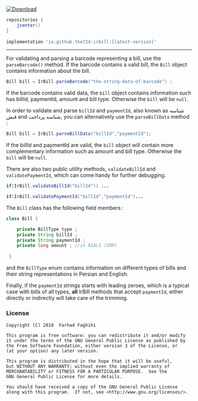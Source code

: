 [ ![Download](https://api.bintray.com/packages/farhad/maven/irbill/images/download.svg) ](https://bintray.com/farhad/maven/irbill/_latestVersion)

```groovy
repositories {
	jcenter()
}
	
implementation 'io.github.the724:irbill:[latest-version]'
```
---

For validating and parsing a barcode representing a bill, use the `parseBarcode()` method. If the barcode contains a valid bill, the `Bill` object contains information about the bill.
```java
Bill bill = IrBill.parseBarcode("the-string-data-of-barcode") ;
```
If the barcode contains valid data, the `bill` object contains information such has billId, paymentId, amount and bill type. Otherwise the `bill` will be `null`.

In order to validate and parse `billId` and `paymentId`, also known as شناسه قبض  and  شناسه پرداخت, you can alternatively use the `parseBillData` method :

```java
Bill bill = IrBill.parseBillData("billId","paymentId");
```
If the billId and paymentId are valid, the `bill` object will contain more complementary information such as amount and bill type. Otherwise the `bill` will be `null`.

There are also two public utility methods, `validateBillId` and `validatePaymentId`, which can come handy for further debugging.

```java
if(IrBill.validateBillId("billId")) ...

if(IrBill.validatePaymentId("billId","paymentId")...
```

The `Bill` class has the following field members :

``` java
class Bill {

    private BillType type ;
    private String billId ;
    private String paymentId ;
    private long amount ; //in RIALS (IRR)
    
 }   
```

and the `BillType` enum contains information on different types of bills and their string representations in Persian and English.
<br/>

Finally, if the `paymentId` strings starts with leading zeroes, which is a typical case with bills of all types, **all** IrBill methods that accept `paymentId`, either directly or indirectly will take care of the trimming.

### License

    Copyright (C) 2018  Farhad Faghihi

    This program is free software: you can redistribute it and/or modify
    it under the terms of the GNU General Public License as published by
    the Free Software Foundation, either version 3 of the License, or
    (at your option) any later version.

    This program is distributed in the hope that it will be useful,
    but WITHOUT ANY WARRANTY; without even the implied warranty of
    MERCHANTABILITY or FITNESS FOR A PARTICULAR PURPOSE.  See the
    GNU General Public License for more details.

    You should have received a copy of the GNU General Public License
    along with this program.  If not, see <http://www.gnu.org/licenses/>.